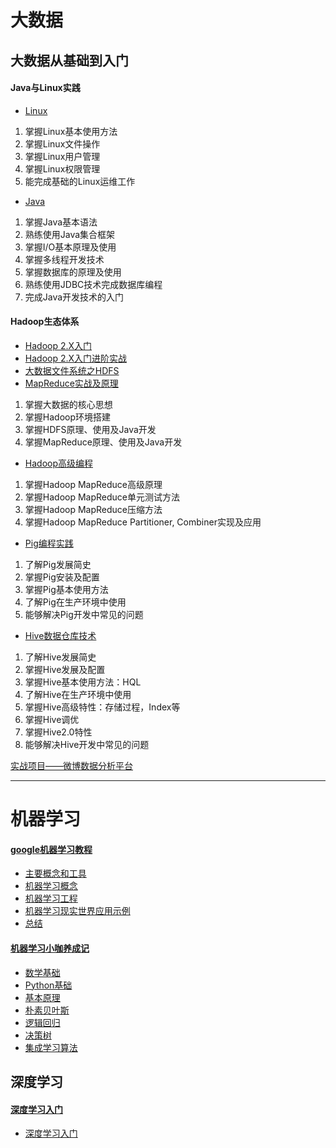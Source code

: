 # 大数据

## 大数据从基础到入门

#### Java与Linux实践
- [Linux](./大数据从基础到入门/Java与Linux实践/Linux.md)
1. 掌握Linux基本使用方法
2. 掌握Linux文件操作
3. 掌握Linux用户管理
4. 掌握Linux权限管理
5. 能完成基础的Linux运维工作
- [Java](./大数据从基础到入门/Java与Linux实践/Java.md)
1. 掌握Java基本语法
2. 熟练使用Java集合框架
3. 掌握I/O基本原理及使用
4. 掌握多线程开发技术
5. 掌握数据库的原理及使用
6. 熟练使用JDBC技术完成数据库编程
7. 完成Java开发技术的入门

#### Hadoop生态体系

- [Hadoop 2.X入门](./大数据从基础到入门/Hadoop生态体系/Hadoop2.X入门.md)
- [Hadoop 2.X入门进阶实战](./大数据从基础到入门/Hadoop生态体系/Hadoop2.X入门进阶实战.md)
- [大数据文件系统之HDFS](./大数据从基础到入门/Hadoop生态体系/大数据文件系统之HDFS.md)
- [MapReduce实战及原理](./大数据从基础到入门/Hadoop生态体系/MapReduce实战及原理.md)
1. 掌握大数据的核心思想
2. 掌握Hadoop环境搭建
3. 掌握HDFS原理、使用及Java开发
4. 掌握MapReduce原理、使用及Java开发
- [Hadoop高级编程](./大数据从基础到入门/Hadoop生态体系/Hadoop高级编程.md)
1. 掌握Hadoop MapReduce高级原理
2. 掌握Hadoop MapReduce单元测试方法
3. 掌握Hadoop MapReduce压缩方法
4. 掌握Hadoop MapReduce Partitioner, Combiner实现及应用
- [Pig编程实践](./大数据从基础到入门/Hadoop生态体系/Pig编程实践.md)
1. 了解Pig发展简史
2. 掌握Pig安装及配置
3. 掌握Pig基本使用方法
4. 了解Pig在生产环境中使用
5. 能够解决Pig开发中常见的问题
- [Hive数据仓库技术](./大数据从基础到入门/Hadoop生态体系/Hive数据仓库技术.md)
1. 了解Hive发展简史
2. 掌握Hive发展及配置
3. 掌握Hive基本使用方法：HQL
4. 了解Hive在生产环境中使用
5. 掌握Hive高级特性：存储过程，Index等
6. 掌握Hive调优
7. 掌握Hive2.0特性
8. 能够解决Hive开发中常见的问题

[实战项目——微博数据分析平台](./大数据从基础到入门/实战项目/微博数据分析平台.md)


----------

# 机器学习

#### [google机器学习教程](https://developers.google.cn/machine-learning/crash-course)
- [主要概念和工具](./机器学习/google/主要概念和工具.md)
- [机器学习概念](./机器学习/google/机器学习概念.md)
- [机器学习工程](./机器学习/google/机器学习工程.md)
- [机器学习现实世界应用示例](./机器学习/google/机器学习现实世界应用示例.md)
- [总结](./机器学习/google/总结.md)

#### [机器学习小咖养成记](https://edu.csdn.net/huiyiCourse/series_detail/108)
- [数学基础](./机器学习/机器学习小咖养成记/数学基础.md)
- [Python基础](./机器学习/机器学习小咖养成记/Python基础.md)
- [基本原理](./机器学习/机器学习小咖养成记/基本原理.md)
- [朴素贝叶斯](./机器学习/机器学习小咖养成记/朴素贝叶斯.md)
- [逻辑回归](./机器学习/机器学习小咖养成记/逻辑回归.md)
- [决策树](./机器学习/机器学习小咖养成记/决策树.md)
- [集成学习算法](./机器学习/机器学习小咖养成记/集成学习算法.md)

## 深度学习

#### [深度学习入门](https://edu.csdn.net/course/detail/5444)
- [深度学习入门](./深度学习/深度学习入门.md)